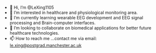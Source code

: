 - 👋 Hi, I’m @LeXing1105
- 👀 I’m interested in healthcare and physiological monitoring area.
- 🌱 I’m currently learning wearable EEG development and EEG signal processing and Brain-computer interfaces.
- 💞️ I’m looking to collaborate on biomedical applications for better future healthcare technologies.
- 📫 How to reach me ...contact me via email: le.xing@postgrad.manchester.ac.uk

<!---
LeXing1105/LeXing1105 is a ✨ special ✨ repository because its `README.md` (this file) appears on your GitHub profile.
You can click the Preview link to take a look at your changes.
--->
